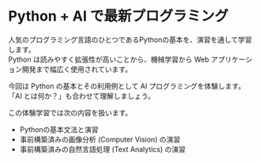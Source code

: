 # Python + AI で最新プログラミング

人気のプログラミング言語のひとつであるPythonの基本を、演習を通して学習します。  
Python は読みやすく拡張性が高いことから、機械学習から Web アプリケーション開発まで幅広く使用されています。

今回は Python の基本とその利用例として AI プログラミングを体験します。  
「AI とは何か？」も合わせて理解しましょう。

この体験学習では次の内容を扱います。

- Pythonの基本文法と演習
- 事前構築済みの画像分析 (Computer Vision) の演習
- 事前構築済みの自然言語処理 (Text Analytics) の演習
